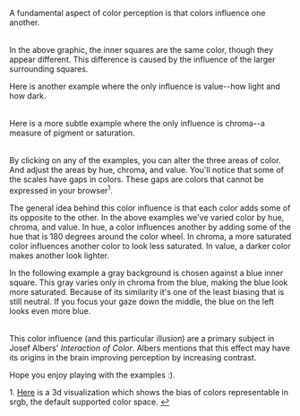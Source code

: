 A fundamental aspect of color perception is that colors influence one another.

<div id="root" style="margin-bottom:32px"></div>

In the above graphic, the inner squares are the same color, though
they appear different. This difference is caused by the influence of the
larger surrounding squares.

Here is another example where the only influence is value--how light and how dark.

<div id="black-and-white" style="margin-bottom:32px"></div>

Here is a more subtle example where the only influence is chroma--a measure of
pigment or saturation.

<div id="chroma" style="margin-bottom:32px"></div>

By clicking on any of the examples, you can alter the three areas of color.
And adjust the areas by hue, chroma, and value. You'll notice that some of the
scales have gaps in colors.  These gaps are colors that cannot be expressed in
your browser<a style="text-decoration:none" id="fn:1"
href="#fn:1:defn"><sup>1</sup></a>.

The general idea behind this color influence is that each color adds some of
its opposite to the other. In the above examples we've varied color by hue,
chroma, and value. In hue, a color influences another by adding some of the
hue that is 180 degrees around the color wheel. In chroma, a more saturated
color influences another color to look less saturated. In value, a darker
color makes another look lighter.

In the following example a gray background is chosen against a blue inner
square. This gray varies only in chroma from the blue, making the blue look
more saturated. Because of its similarity it's one of the least biasing that
is still neutral. If you focus your gaze down the middle, the blue on the left
looks even more blue.

<div id="complementary" style="margin-bottom:32px"></div>

This color influence (and this particular illusion) are a primary subject in
Josef Albers' _Interaction of Color_. Albers mentions that this effect may
have its origins in the brain improving perception by increasing contrast.

Hope you enjoy playing with the examples :).

<div class="footnotes">
<p>
    <a id="fn:1:defn">1.</a>
    <a href="https://observablehq.com/@jrus/munsell-spin?collection=@jrus/color">Here</a> is a 3d visualization which shows the bias of colors
    representable in srgb, the default supported color space.
    <a href="#fn:1">↩</a>
</p>
</div>

